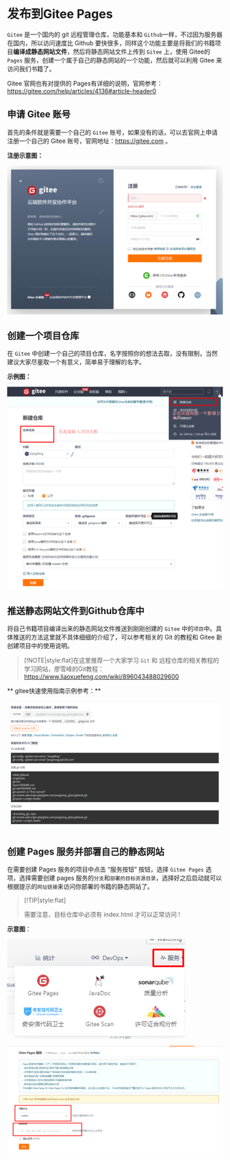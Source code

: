 # 发布到Gitee Pages



`Gitee` 是一个国内的 git 远程管理仓库，功能基本和 `Github`一样，不过因为服务器在国内，所以访问速度比 Github 要快很多，同样这个功能主要是将我们的书籍项目**编译成静态网站文件**，然后将静态网站文件上传到 `Gitee` 上，使用 Gitee的 `Pages` 服务，创建一个属于自己的静态网站的一个功能，然后就可以利用 Gitee 来访问我们书籍了。

Gitee 官网也有对提供的 Pages有详细的说明，官网参考：<https://gitee.com/help/articles/4136#article-header0>



##  申请 Gitee 账号



首先的条件就是需要一个自己的 `Gitee` 账号，如果没有的话，可以去官网上申请注册一个自己的 Gitee 账号，官网地址：<https://gitee.com> 。



**注册示意图：**

![Gitee账号注册](..\images\register-gitee-account.png "Gitee账号注册")



## 创建一个项目仓库



在 `Gitee` 中创建一个自己的项目仓库，名字按照你的想法去取，没有限制，当然建议大家尽量取一个有意义，简单易于理解的名字。



**示例图：**

![Gitee中创建一个仓库](../images/add-gitee-project.png "Gitee中创建一个仓库")



## 推送静态网站文件到Github仓库中



将自己书籍项目编译出来的静态网站文件推送到刚刚创建的 `Gitee` 中的`项目`中。具体推送的方法这里就不具体细细的介绍了，可以参考相关的 Git 的教程和  Gitee 新创建项目中的使用说明。

> [!NOTE|style:flat]在这里推荐一个大家学习 `Git` 和 远程仓库的相关教程的学习网站，廖雪峰的Git教程：<https://www.liaoxuefeng.com/wiki/896043488029600>


** gitee快速使用指南示例参考：**

![Gitee远程仓库快速指南](../images/gitee-repository-init.png "Gitee远程仓库快速指南")





## 创建 Pages 服务并部署自己的静态网站



在需要创建 Pages 服务的项目中点击 “服务按钮” 按钮，选择 `Gitee Pages` 选项，选择需要创建 pages 服务的`分支`和`部署的目标资源目录`，选择好之后启动就可以根据提示的`网址链接`来访问你部署的书籍的静态网站了。



> [!TIP|style:flat]
>
> 需要注意，目标仓库中必须有 index.html 才可以正常访问 !



**示意图**：

![点击服务按钮](../images/gitee-service-button.png "点击服务按钮")



![Pages配置](../images/gitee-pages.png "Pages配置")









<!-- ex_nolevel -->